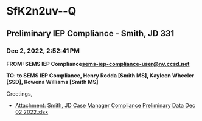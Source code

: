 # SfK2n2uv--Q
## Preliminary IEP Compliance - Smith, JD 331
### Dec 2, 2022, 2:52:41 PM
**FROM: SEMS IEP Compliance<sems-iep-compliance-user@nv.ccsd.net>**

**TO: to SEMS IEP Compliance, Henry Rodda [Smith MS], Kayleen Wheeler [SSD], Rowena Williams [Smith MS]**


Greetings, 





* [Attachment: Smith, JD Case Manager Compliance Preliminary Data Dec 02 2022.xlsx](SfK2n2uv--Q-attachment-1.xlsx)
